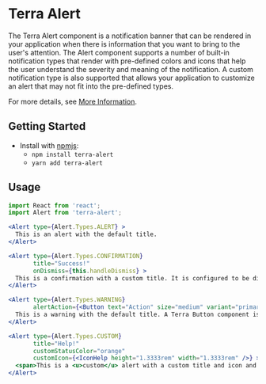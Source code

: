 # Terra Alert

The Terra Alert component is a notification banner that can be rendered in your application when there is information that you want to bring to the user's attention.  The Alert component supports a number of built-in notification types that render with pre-defined colors and icons that help the user understand the severity and meaning of the notification. A custom notification type is also supported that allows your application to customize an alert that may not fit into the pre-defined types.

For more details, see [More Information](MoreInformation.md).


## Getting Started

- Install with [npmjs](https://www.npmjs.com):
  - `npm install terra-alert`
  - `yarn add terra-alert`

## Usage

```jsx
import React from 'react';
import Alert from 'terra-alert';

<Alert type={Alert.Types.ALERT} >
  This is an alert with the default title.
</Alert>

<Alert type={Alert.Types.CONFIRMATION} 
       title="Success!" 
       onDismiss={this.handleDismiss} >
  This is a confirmation with a custom title. It is configured to be dismissible. 
</Alert>

<Alert type={Alert.Types.WARNING} 
       alertAction={<Button text="Action" size="medium" variant="primary" onClick={actionFunc} />} >
  This is a warning with the default title. A Terra Button component is passed as the alert action.
</Alert>

<Alert type={Alert.Types.CUSTOM} 
       title="Help!" 
       customStatusColor="orange" 
       customIcon={<IconHelp height="1.3333rem" width="1.3333rem" />} >
  <span>This is a <u>custom</u> alert with a custom title and icon and the content is HTML instead of text.</span>
</Alert>
```
